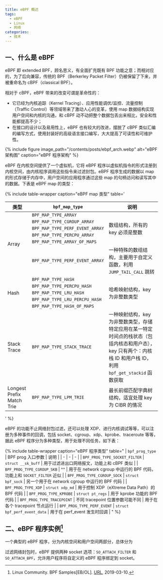 ```yaml
---
title: eBPF 概述
tags:
  - eBPF
  - Linux
  - 网络
categories:
  - 技术
---
```


## 一、什么是 eBPF

eBPF 即 extended BPF，顾名思义，有全面扩充既有 BPF 功能之意；而相对应的，为了后向兼容，传统的 BPF（Berkerley Packet Filter）仍被保留了下来，并被重命名为 cBPF（classical BPF）。

相对于 cBPF，eBPF 带来的改变可谓是革命性的：

- 它已经为内核追踪（Kernel Tracing）、应用性能调优/监控、流量控制（Traffic Control）等领域带来了激动人心的变革，使用 map 数据结构实现用户空间和内核的沟通，和 cBPF 动不动把整个数据包丢出来相比，安全和性能都提高不少；
- 在接口的设计以及易用性上，eBPF 也有较大的改进，摆脱了 cBPF 类似汇编的编写方式，使用封装好的高级语言接口编写，大大提高了可读性和可维护性。

{% include figure image_path="/contents/posts/ebpf_arch.webp" alt="eBPF 架构图" caption="eBPF 程序架构" %}

eBPF 在内核空间提供了一个虚拟机，它将 eBPF 程序以虚拟机指令的形式注册到内核空间，由内核程序调用这些指令来过滤封包。eBPF 程序生成的数据以 map 的形式存储于内存中，用户空间的应用程序通过这些 map 的句柄访问和读写其中的数据。下表是 eBPF map 的类型：

{% include table-wrapper caption="eBPF map 类型" table='
<table>
  <thead>
    <tr>
      <th>类型</th>
      <th><code class="language-plaintext highlighter-rouge">bpf_map_type</code></th>
      <th>说明</th>
    </tr>
  </thead>
  <tbody>
    <tr>
      <td rowspan="6">Array</td>
      <td><code class="language-plaintext highlighter-rouge">BPF_MAP_TYPE_ARRAY</code></td>
      <td rowspan="5">数组结构，所有的 key 必须是整数</td>
    </tr>
    <tr>
      <td><code class="language-plaintext highlighter-rouge">BPF_MAP_TYPE_CGROUP_ARRAY</code></td>
    </tr>
    <tr>
      <td><code class="language-plaintext highlighter-rouge">BPF_MAP_TYPE_PERF_EVENT_ARRAY</code></td>
    </tr>
    <tr>
      <td><code class="language-plaintext highlighter-rouge">BPF_MAP_TYPE_PERCPU_ARRAY</code></td>
    </tr>
    <tr>
      <td><code class="language-plaintext highlighter-rouge">BPF_MAP_TYPE_ARRAY_OF_MAPS</code></td>
    </tr>
    <tr>
      <td><code class="language-plaintext highlighter-rouge">BPF_MAP_TYPE_PERF_EVENT_ARRAY</code></td>
      <td>一种特殊的数组结构，主要用于自定义函数，利用 <code class="language-plaintext highlighter-rouge">JUMP_TAIL_CALL</code> 跳转</td>
    </tr>
    <tr>
      <td rowspan="5">Hash</td>
      <td><code class="language-plaintext highlighter-rouge">BPF_MAP_TYPE_HASH</code></td>
      <td rowspan="5">哈希映射结构，key 为非整数类型</td>
    </tr>
    <tr>
      <td><code class="language-plaintext highlighter-rouge">BPF_MAP_TYPE_PERCPU_HASH</code></td>
    </tr>
    <tr>
      <td><code class="language-plaintext highlighter-rouge">BPF_MAP_TYPE_LRU_HASH</code></td>
    </tr>
    <tr>
      <td><code class="language-plaintext highlighter-rouge">BPF_MAP_TYPE_LRU_PERCPU_HASH</code></td>
    </tr>
    <tr>
      <td><code class="language-plaintext highlighter-rouge">BPF_MAP_TYPE_HASH_OF_MAPS</code></td>
    </tr>
    <tr>
      <td>Stack Trace</td>
      <td><code class="language-plaintext highlighter-rouge">BPF_MAP_TYPE_STACK_TRACE</code></td>
      <td>一种映射结构，key 为非整数类型，存储特定应用在某一特定时间点的栈状态（包括内核态和用户态），key 只有两个：内核栈 ID 和用户栈 ID，利用 <code class="language-plaintext highlighter-rouge">bpf_get_stackid</code> 函数获取</td>
    </tr>
    <tr>
      <td>Longest Prefix Match Trie</td>
      <td><code class="language-plaintext highlighter-rouge">BPF_MAP_TYPE_LPM_TRIE</code></td>
      <td>最长前缀匹配字典树结构，适宜处理 key 为 CIBR 的情况</td>
    </tr>
  </tbody>
</table>
' %}

eBPF 的功能不止网络封包过滤，还可以处理 XDP、进行内核调试等等，可以注册为多种事件的回调，包括 socket、cgroup、xdp、kprobe、traceroute 等等，据此 eBPF 程序分为多种类型，用于处理不同任务，如下表：

{% include table-wrapper caption="eBPF 程序类型" table="
| ```bpf_prog_type``` | BPF prog 入口参数 | 说明 |
| - | - | - |
| ```BPF_PROG_TYPE_SOCKET_FILTER``` | ```struct __sk_buff``` | 用于过滤进出口网络报文，功能上和 cBPF 类似 |
| ```BPF_PROG_TYPE_CGROUP_SKB``` | ^^ | 用于在 network cgroup 中运行的 BPF 代码，功能上和 ```SOCKET_FILTER``` 近似 |
| ```BPF_PROG_TYPE_CGROUP_SOCK``` | ```struct bpf_sock``` | 另一个用于在 network cgroup 中运行的 BPF 代码 |
| ```BPF_PROG_TYPE_XDP``` | ```struct xdp_md``` | 用于控制 XDP（eXtreme Data Path）的 BPF 代码 |
| ```BPF_PROG_TYPE_KPROBE``` | ```struct pt_regs``` | 用于 kprobe 功能的 BPF 代码 |
| ```BPF_PROG_TYPE_TRACEPOINT``` | 不同 tracepoint 位置参数可能不同 | 用于在各个 tracepoint 节点运行 |
| ```BPF_PROG_TYPE_PERF_EVENT``` | ```struct bpf_perf_event_data``` | 用于在 perf_event 发生时回调 |
" %}

## 二、eBPF 程序实例[^1]

一个典型的 eBPF 程序，分为内核空间和用户空间两部分，总体分为

过滤网络封包时，eBPF 提供两种 socket 选项：```SO_ATTACH_FILTER``` 和 ```SO_ATTACH_BPF```，允许用户程序将自定义的 eBPF 程序绑定到 socket。

[^1]: Linux Community. BPF Samples[EB/OL]. [URL](https://elixir.bootlin.com/linux/v4.19.28/source/samples/bpf), 2019-03-10.
